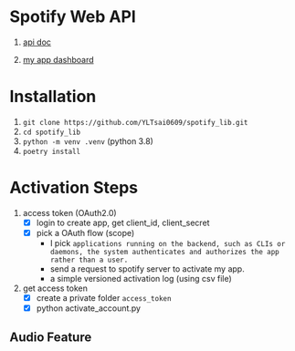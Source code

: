 # Spotify Web API

1. [api doc](https://developer.spotify.com/documentation/web-api/reference/#/)

2. [my app dashboard](https://developer.spotify.com/dashboard/applications/24c65b22bb194a7f959900db705771c9)
  
# Installation

1. `git clone https://github.com/YLTsai0609/spotify_lib.git`
2. `cd spotify_lib`
3. `python -m venv .venv` (python 3.8)
4. `poetry install`
  
# Activation Steps

1. access token (OAuth2.0)
   - [x] login to create app, get client_id, client_secret 
   - [x] pick a OAuth flow (scope)
     - I pick `applications running on the backend, such as CLIs or daemons, the system authenticates and authorizes the app rather than a user.` 
     - send a request to spotify server to activate my app.
     - a simple versioned activation log (using csv file)
2. get access token
   - [x] create a private folder `access_token`
   - [x] python activate_account.py

## Audio Feature
 
